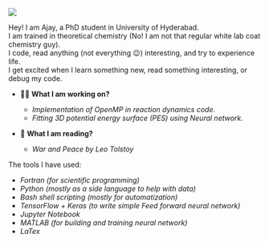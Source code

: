![](https://komarev.com/ghpvc/?username=aguyfromshivalik&color=yellow&style=for-the-badge) <!--  to get the profile view counter. -->

Hey! I am Ajay, a PhD student in University of Hyderabad. </br>
I am trained in theoretical chemistry (No! I am not that regular white lab coat chemistry guy). </br>
I code, read anything (not everything 😉) interesting, and try to experience life.</br>
I get excited when I learn something new, read something interesting, or debug my code.</br>

   - 👷‍♂️ **What I am working on?** </br>
     * _Implementation of OpenMP in reaction dynamics code._
     * _Fitting 3D potential energy surface (PES) using Neural network._
       
   - 📖 **What I am reading?**
      * _War and Peace by Leo Tolstoy_

The tools I have used:
* _Fortran (for scientific programming)_
*  _Python (mostly as a side language to help with data)_
*  _Bash shell scripting (mostly for automatization)_
* _TensorFlow + Keras (to write simple Feed forward neural network)_
* _Jupyter Notebook_
* _MATLAB (for building and training neural network)_
* _LaTex_



<!--
**aguyfromshivalik/aguyfromshivalik** is a ✨ _special_ ✨ repository because its `README.md` (this file) appears on your GitHub profile.

Here are some ideas to get you started:

 

- 👯 I’m looking to collaborate on ...
- 🤔 I’m looking for help with ...
- 💬 Ask me about ...
- 📫 How to reach me: ...
- 😄 Pronouns: ...
- ⚡ Fun fact: ...
-->
